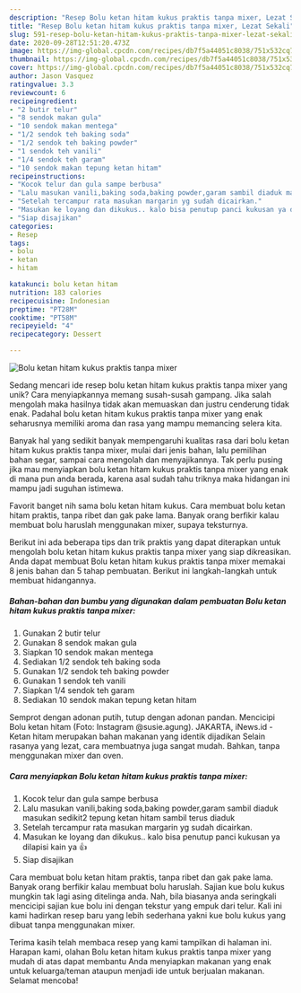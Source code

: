 ```yaml
---
description: "Resep Bolu ketan hitam kukus praktis tanpa mixer, Lezat Sekali"
title: "Resep Bolu ketan hitam kukus praktis tanpa mixer, Lezat Sekali"
slug: 591-resep-bolu-ketan-hitam-kukus-praktis-tanpa-mixer-lezat-sekali
date: 2020-09-28T12:51:20.473Z
image: https://img-global.cpcdn.com/recipes/db7f5a44051c8038/751x532cq70/bolu-ketan-hitam-kukus-praktis-tanpa-mixer-foto-resep-utama.jpg
thumbnail: https://img-global.cpcdn.com/recipes/db7f5a44051c8038/751x532cq70/bolu-ketan-hitam-kukus-praktis-tanpa-mixer-foto-resep-utama.jpg
cover: https://img-global.cpcdn.com/recipes/db7f5a44051c8038/751x532cq70/bolu-ketan-hitam-kukus-praktis-tanpa-mixer-foto-resep-utama.jpg
author: Jason Vasquez
ratingvalue: 3.3
reviewcount: 6
recipeingredient:
- "2 butir telur"
- "8 sendok makan gula"
- "10 sendok makan mentega"
- "1/2 sendok teh baking soda"
- "1/2 sendok teh baking powder"
- "1 sendok teh vanili"
- "1/4 sendok teh garam"
- "10 sendok makan tepung ketan hitam"
recipeinstructions:
- "Kocok telur dan gula sampe berbusa"
- "Lalu masukan vanili,baking soda,baking powder,garam sambil diaduk masukan sedikit2 tepung ketan hitam sambil terus diaduk"
- "Setelah tercampur rata masukan margarin yg sudah dicairkan."
- "Masukan ke loyang dan dikukus.. kalo bisa penutup panci kukusan ya dilapisi kain ya 👍"
- "Siap disajikan"
categories:
- Resep
tags:
- bolu
- ketan
- hitam

katakunci: bolu ketan hitam 
nutrition: 183 calories
recipecuisine: Indonesian
preptime: "PT28M"
cooktime: "PT58M"
recipeyield: "4"
recipecategory: Dessert

---
```



![Bolu ketan hitam kukus praktis tanpa mixer](https://img-global.cpcdn.com/recipes/db7f5a44051c8038/751x532cq70/bolu-ketan-hitam-kukus-praktis-tanpa-mixer-foto-resep-utama.jpg)

Sedang mencari ide resep bolu ketan hitam kukus praktis tanpa mixer yang unik? Cara menyiapkannya memang susah-susah gampang. Jika salah mengolah maka hasilnya tidak akan memuaskan dan justru cenderung tidak enak. Padahal bolu ketan hitam kukus praktis tanpa mixer yang enak seharusnya memiliki aroma dan rasa yang mampu memancing selera kita.

Banyak hal yang sedikit banyak mempengaruhi kualitas rasa dari bolu ketan hitam kukus praktis tanpa mixer, mulai dari jenis bahan, lalu pemilihan bahan segar, sampai cara mengolah dan menyajikannya. Tak perlu pusing jika mau menyiapkan bolu ketan hitam kukus praktis tanpa mixer yang enak di mana pun anda berada, karena asal sudah tahu triknya maka hidangan ini mampu jadi suguhan istimewa.

Favorit banget nih sama bolu ketan hitam kukus. Cara membuat bolu ketan hitam praktis, tanpa ribet dan gak pake lama. Banyak orang berfikir kalau membuat bolu haruslah menggunakan mixer, supaya teksturnya.


Berikut ini ada beberapa tips dan trik praktis yang dapat diterapkan untuk mengolah bolu ketan hitam kukus praktis tanpa mixer yang siap dikreasikan. Anda dapat membuat Bolu ketan hitam kukus praktis tanpa mixer memakai 8 jenis bahan dan 5 tahap pembuatan. Berikut ini langkah-langkah untuk membuat hidangannya.

<!--inarticleads1-->

##### Bahan-bahan dan bumbu yang digunakan dalam pembuatan Bolu ketan hitam kukus praktis tanpa mixer:

1. Gunakan 2 butir telur
1. Gunakan 8 sendok makan gula
1. Siapkan 10 sendok makan mentega
1. Sediakan 1/2 sendok teh baking soda
1. Gunakan 1/2 sendok teh baking powder
1. Gunakan 1 sendok teh vanili
1. Siapkan 1/4 sendok teh garam
1. Sediakan 10 sendok makan tepung ketan hitam


Semprot dengan adonan putih, tutup dengan adonan pandan. Mencicipi Bolu ketan hitam (Foto: Instagram @susie.agung). JAKARTA, iNews.id - Ketan hitam merupakan bahan makanan yang identik dijadikan Selain rasanya yang lezat, cara membuatnya juga sangat mudah. Bahkan, tanpa menggunakan mixer dan oven. 

<!--inarticleads2-->

##### Cara menyiapkan Bolu ketan hitam kukus praktis tanpa mixer:

1. Kocok telur dan gula sampe berbusa
1. Lalu masukan vanili,baking soda,baking powder,garam sambil diaduk masukan sedikit2 tepung ketan hitam sambil terus diaduk
1. Setelah tercampur rata masukan margarin yg sudah dicairkan.
1. Masukan ke loyang dan dikukus.. kalo bisa penutup panci kukusan ya dilapisi kain ya 👍
1. Siap disajikan


Cara membuat bolu ketan hitam praktis, tanpa ribet dan gak pake lama. Banyak orang berfikir kalau membuat bolu haruslah. Sajian kue bolu kukus mungkin tak lagi asing ditelinga anda. Nah, bila biasanya anda seringkali mencicipi sajian kue bolu ini dengan tekstur yang empuk dari telur. Kali ini kami hadirkan resep baru yang lebih sederhana yakni kue bolu kukus yang dibuat tanpa menggunakan mixer. 

Terima kasih telah membaca resep yang kami tampilkan di halaman ini. Harapan kami, olahan Bolu ketan hitam kukus praktis tanpa mixer yang mudah di atas dapat membantu Anda menyiapkan makanan yang enak untuk keluarga/teman ataupun menjadi ide untuk berjualan makanan. Selamat mencoba!
